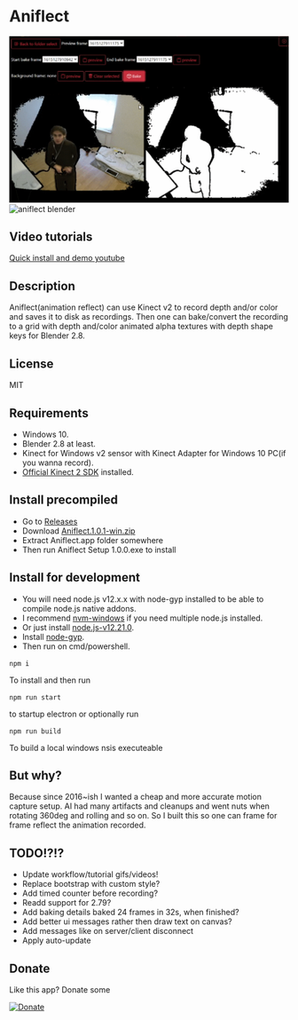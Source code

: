 # Aniflect

![aniflect baking](https://raw.githubusercontent.com/Jsynk/resources/main/aniflect/aniflect-baking.gif)
![aniflect blender](https://raw.githubusercontent.com/Jsynk/resources/main/aniflect/aniflect-blender.gif)

## Video tutorials

[Quick install and demo youtube](https://youtu.be/8wDGBp-jN-Y)

## Description

Aniflect(animation reflect) can use Kinect v2 to record depth and/or color
and saves it to disk as recordings. Then one can bake/convert the recording 
to a grid with depth and/color animated alpha textures with depth shape keys for Blender 2.8.

## License

MIT

## Requirements

- Windows 10.
- Blender 2.8 at least.
- Kinect for Windows v2 sensor with Kinect Adapter for Windows 10 PC(if you wanna record).
- [Official Kinect 2 SDK](https://www.microsoft.com/en-us/download/details.aspx?id=44561) installed.

## Install precompiled

- Go to [Releases](https://github.com/Jsynk/Aniflect/releases)
- Download [Aniflect.1.0.1-win.zip](https://github.com/Jsynk/Aniflect/releases/download/v1.0.1/Aniflect.1.0.1-win.zip)
- Extract Aniflect.app folder somewhere
- Then run Aniflect Setup 1.0.0.exe to install

## Install for development

- You will need node.js v12.x.x with node-gyp installed to be able to compile node.js native addons.
- I recommend [nvm-windows](https://github.com/coreybutler/nvm-windows) if you need multiple node.js installed.
- Or just install [node.js-v12.21.0](https://nodejs.org/dist/v12.21.0/node-v12.21.0-x64.msi).
- Install [node-gyp](https://www.npmjs.com/package/node-gyp).
- Then run on cmd/powershell.
```
npm i
```
To install and then run
```
npm run start
```
to startup electron or optionally run
```
npm run build
```
To build a local windows nsis executeable

## But why?

Because since 2016~ish I wanted a cheap and more accurate motion capture setup.
AI had many artifacts and cleanups and went nuts when rotating 360deg and rolling and so on.
So I built this so one can frame for frame reflect the animation recorded.

## TODO!?!?

- Update workflow/tutorial gifs/videos!
- Replace bootstrap with custom style?
- Add timed counter before recording?
- Readd support for 2.79?
- Add baking details baked 24 frames in 32s, when finished?
- Add better ui messages rather then draw text on canvas?
- Add messages like on server/client disconnect
- Apply auto-update

## Donate

Like this app? Donate some

[![Donate](https://img.shields.io/badge/Donate-PayPal-green.svg)](https://www.paypal.com/donate?hosted_button_id=9Q2AVL5T8V8F8)
